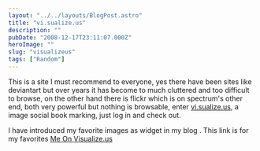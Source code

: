```yaml
---
layout: "../../layouts/BlogPost.astro"
title: "vi.sualize.us"
description: ""
pubDate: "2008-12-17T23:11:07.000Z"
heroImage: ""
slug: "visualizeus"
tags: ["Random"]
---
```


This is a site I must recommend to everyone, yes there have been sites like deviantart but over years it has become to much cluttered and too difficult to browse, on the other hand there is flickr which is on spectrum's other end, both very powerful but nothing is browsable, enter <a href="http://vi.sualize.us" target="_blank">vi.sualize.us</a>, a image social book marking, just log in and check out.

I have introduced my favorite images as widget in my blog . This link is for my favorites
[Me On Visualize.us](http://vi.sualize.us/naresh/)

